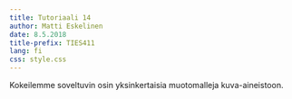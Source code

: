 ```yaml
---
title: Tutoriaali 14
author: Matti Eskelinen
date: 8.5.2018
title-prefix: TIES411
lang: fi
css: style.css
---
```


Kokeilemme soveltuvin osin yksinkertaisia muotomalleja kuva-aineistoon.
